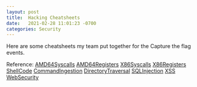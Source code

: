 ```yaml
---
layout: post
title:  Hacking Cheatsheets
date:   2021-02-28 11:01:23 -0700
categories: Security
---
```


Here are some cheatsheets my team put together for the Capture the flag events.

Reference:
[AMD64Syscalls][amd64syscalls]
[AMD64Registers][amd64registers]
[X86Syscalls][x86syscalls]
[X86Registers][x86registers]
[ShellCode][shellcode]
[CommandIngestion][commandingestion]
[DirectoryTraversal][directorytraversal]
[SQLInjection][sqlinjection]
[XSS][xss]
[WebSecurity][websecurity]

[amd64syscalls]: https://github.com/vmanivasagam/Cheatsheets/blob/main/amd64_syscalls.txt
[amd64registers]: https://github.com/vmanivasagam/Cheatsheets/blob/main/amd64_registers.png
[x86syscalls]: https://github.com/vmanivasagam/Cheatsheets/blob/main/x86_syscalls.txt
[x86registers]: https://github.com/vmanivasagam/Cheatsheets/blob/main/x86_registers.png
[shellcode]: https://github.com/vmanivasagam/Cheatsheets/blob/main/shellcode.txt
[commandingestion]: https://github.com/vmanivasagam/Cheatsheets/blob/main/command_injection.txt
[directorytraversal]: https://github.com/vmanivasagam/Cheatsheets/blob/main/directory_traversal.txt
[sqlinjection]: https://github.com/vmanivasagam/Cheatsheets/blob/main/sql_injection.txt
[xss]: https://github.com/vmanivasagam/Cheatsheets/blob/main/xss.txt
[websecurity]: https://github.com/vmanivasagam/Cheatsheets/blob/main/web_security_resources.txt